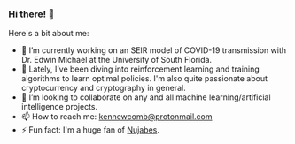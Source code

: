 ### Hi there! 👋

Here's a bit about me:

- 🔭 I’m currently working on an SEIR model of COVID-19 transmission with Dr. Edwin Michael at the University of South Florida.
- 🌱 Lately, I’ve been diving into reinforcement learning and training algorithms to learn optimal policies. I'm also quite passionate about cryptocurrency and cryptography in general.
- 👯 I’m looking to collaborate on any and all machine learning/artificial intelligence projects.
- 📫 How to reach me: kennewcomb@protonmail.com
- ⚡ Fun fact: I'm a huge fan of [Nujabes](https://www.youtube.com/watch?v=etZdKlEckTw).
